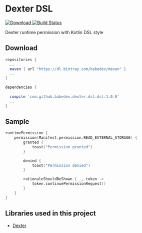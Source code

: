 # Dexter DSL
[![Download](https://api.bintray.com/packages/babedev/maven/Dexter-DSL/images/download.svg) ](https://bintray.com/babedev/maven/Dexter-DSL/_latestVersion)
[![Build Status](https://travis-ci.org/babedev/Dexter-DSL.svg?branch=master)](https://travis-ci.org/babedev/Dexter-DSL)

Dexter runtime permission with Kotlin DSL style

Download
--------
```gradle
repositories {
  ..
  maven { url "https://dl.bintray.com/babedev/maven" }
  ..
}

dependencies {
  ..
  compile 'com.github.babedev.dexter.dsl:dsl:1.0.0'
  ..
}
```

Sample
--------
```Kotlin
runtimePermission {
    permission(Manifest.permission.READ_EXTERNAL_STORAGE) {
        granted {
            toast("Permission granted")
        }

        denied {
            toast("Permission denied")
        }

        rationaleShouldBeShown { _, token ->
            token.continuePermissionRequest()
        }
    }
}
```

Libraries used in this project
------------------------------

* [Dexter][1]

[1]: https://github.com/Karumi/Dexter